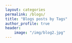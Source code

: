 ```yaml
---
layout: categories
permalink: /blogs/
title: "Blogs posts by Tags"
author_profile: true
header:
    image: "/img/blog2.jpg"
---
```

